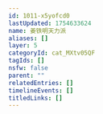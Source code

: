 ```yaml
---
id: 1011-x5yofcd0
lastUpdated: 1754633624
name: 姜铁明天力派
aliases: []
layer: 5
categoryId: cat_MXtv05QF
tagIds: []
nsfw: false
parent: ""
relatedEntries: []
timelineEvents: []
titledLinks: []
---
```


